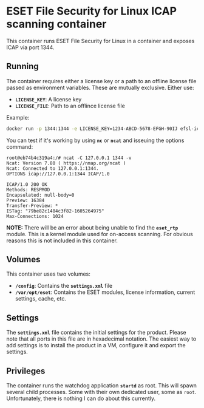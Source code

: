 # ESET File Security for Linux ICAP scanning container
This container runs ESET File Security for Linux in a container and exposes ICAP via port 1344.

## Running
The container requires either a license key or a path to an offline license file passed as environment variables. These are mutually exclusive. Either use:

- **`LICENSE_KEY`**: A license key
- **`LICENSE_FILE`**: Path to an offlince license file

Example:
```bash
docker run -p 1344:1344 -e LICENSE_KEY=1234-ABCD-5678-EFGH-90IJ efsl-icap
```

You can test if it's working by using **`nc`** or **`ncat`** and isseuing the options command:

```shell
root@eb74b4c319a4:/# ncat -C 127.0.0.1 1344 -v
Ncat: Version 7.80 ( https://nmap.org/ncat )
Ncat: Connected to 127.0.0.1:1344.
OPTIONS icap://127.0.0.1:1344 ICAP/1.0

ICAP/1.0 200 OK
Methods: RESPMOD
Encapsulated: null-body=0
Preview: 16384
Transfer-Preview: *
ISTag: "79be82c1484c3f82-1605264975"
Max-Connections: 1024
```


**NOTE:** There will be an error about being unable to find the **`eset_rtp`** module. This is a kernel module used for on-access scanning. For obvious reasons this is not included in this container.

## Volumes
This container uses two volumes:

- **`/config`**: Contains the **`settings.xml`** file
- **`/var/opt/eset`**: Contains the ESET modules, license information, current settings, cache, etc.

## Settings
The **`settings.xml`** file contains the initial settings for the product. Please note that all ports in this file are in hexadecimal notation. The easiest way to add settings is to install the product in a VM, configure it and export the settings.

## Privileges
The container runs the watchdog application **`startd`** as root. This will spawn several child processes. Some with their own dedicated user, some as `root`. Unfortunately, there is nothing I can do about this currently.
